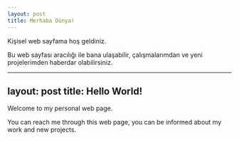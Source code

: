 ```yaml
---
layout: post
title: Merhaba Dünya!
---
```


Kişisel web sayfama hoş geldiniz.

Bu web sayfası aracılığı ile bana ulaşabilir, çalışmalarımdan ve yeni projelerimden haberdar olabilirsiniz.

---
layout: post
title: Hello World!
---

Welcome to my personal web page.

You can reach me through this web page, you can be informed about my work and new projects.
